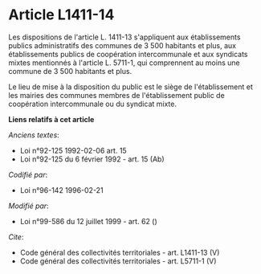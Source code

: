 # Article L1411-14

Les dispositions de l'article L. 1411-13 s'appliquent aux établissements publics administratifs des communes de 3 500
habitants et plus, aux établissements publics de coopération intercommunale et aux syndicats mixtes mentionnés à l'article L.
5711-1, qui comprennent au moins une commune de 3 500 habitants et plus. 

Le lieu de mise à la disposition du public est le siège de l'établissement et les mairies des communes membres de
l'établissement public de coopération intercommunale ou du syndicat mixte.

**Liens relatifs à cet article**

_Anciens textes_:

  - Loi n°92-125 1992-02-06 art. 15
  - Loi n°92-125 du 6 février 1992 - art. 15 (Ab)

_Codifié par_:

  - Loi n°96-142 1996-02-21

_Modifié par_:

  - Loi n°99-586 du 12 juillet 1999 - art. 62 ()

_Cite_:

  - Code général des collectivités territoriales - art. L1411-13 (V)
  - Code général des collectivités territoriales - art. L5711-1 (V)
